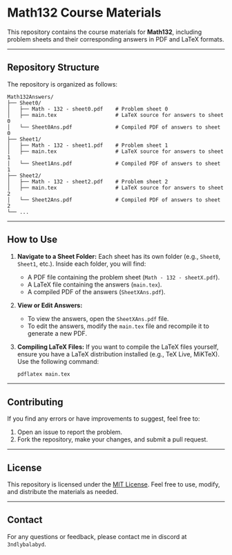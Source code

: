 

# Math132 Course Materials

This repository contains the course materials for **Math132**, including problem sheets and their corresponding answers in PDF and LaTeX formats.

---

## Repository Structure

The repository is organized as follows:

```
Math132Answers/
├── Sheet0/
│   ├── Math - 132 - sheet0.pdf    # Problem sheet 0
│   ├── main.tex                   # LaTeX source for answers to sheet 0
│   └── Sheet0Ans.pdf              # Compiled PDF of answers to sheet 0
├── Sheet1/
│   ├── Math - 132 - sheet1.pdf    # Problem sheet 1
│   ├── main.tex                   # LaTeX source for answers to sheet 1
│   └── Sheet1Ans.pdf              # Compiled PDF of answers to sheet 1
├── Sheet2/
│   ├── Math - 132 - sheet2.pdf    # Problem sheet 2
│   ├── main.tex                   # LaTeX source for answers to sheet 2
│   └── Sheet2Ans.pdf              # Compiled PDF of answers to sheet 2
└── ...
```

---

## How to Use

1. **Navigate to a Sheet Folder:**
   Each sheet has its own folder (e.g., `Sheet0`, `Sheet1`, etc.). Inside each folder, you will find:
   - A PDF file containing the problem sheet (`Math - 132 - sheetX.pdf`).
   - A LaTeX file containing the answers (`main.tex`).
   - A compiled PDF of the answers (`SheetXAns.pdf`).

2. **View or Edit Answers:**
   - To view the answers, open the `SheetXAns.pdf` file.
   - To edit the answers, modify the `main.tex` file and recompile it to generate a new PDF.

3. **Compiling LaTeX Files:**
   If you want to compile the LaTeX files yourself, ensure you have a LaTeX distribution installed (e.g., TeX Live, MiKTeX). Use the following command:
   ```bash
   pdflatex main.tex
   ```

---

## Contributing

If you find any errors or have improvements to suggest, feel free to:
1. Open an issue to report the problem.
2. Fork the repository, make your changes, and submit a pull request.

---

## License

This repository is licensed under the [MIT License](LICENSE). Feel free to use, modify, and distribute the materials as needed.

---

## Contact

For any questions or feedback, please contact me in discord at ```3ndlybalabyd```.
